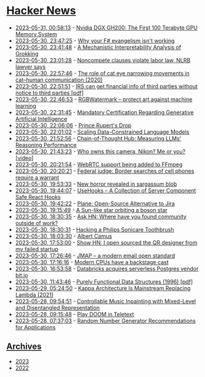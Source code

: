 # [Hacker News](https://kherrick.github.io/hacker-news/)

* [2023-05-31, 00:58:13](https://news.ycombinator.com/item?id=36133226) - [Nvidia DGX GH200: The First 100 Terabyte GPU Memory System](https://developer.nvidia.com/blog/announcing-nvidia-dgx-gh200-first-100-terabyte-gpu-memory-system/)
* [2023-05-30, 23:47:25](https://news.ycombinator.com/item?id=36132744) - [Why your F# evangelism isn&#x27;t working](https://ericsink.com/entries/fsharp_chasm.html)
* [2023-05-30, 23:41:48](https://news.ycombinator.com/item?id=36132693) - [A Mechanistic Interpretability Analysis of Grokking](https://www.alignmentforum.org/posts/N6WM6hs7RQMKDhYjB/a-mechanistic-interpretability-analysis-of-grokking)
* [2023-05-30, 23:01:28](https://news.ycombinator.com/item?id=36132315) - [Noncompete clauses violate labor law, NLRB lawyer says](https://www.wsj.com/articles/noncompete-clauses-violate-labor-law-nlrb-lawyer-says-459fc081)
* [2023-05-30, 22:57:46](https://news.ycombinator.com/item?id=36132265) - [The role of cat eye narrowing movements in cat–human communication (2020)](https://www.nature.com/articles/s41598-020-73426-0)
* [2023-05-30, 22:51:51](https://news.ycombinator.com/item?id=36132198) - [IRS can get financial info of third parties without notice to third parties [pdf]](https://www.supremecourt.gov/opinions/22pdf/21-1599_l5gm.pdf)
* [2023-05-30, 22:46:53](https://news.ycombinator.com/item?id=36132154) - [RGBWatermark – protect art against machine learning](https://rgbwatermark.net/)
* [2023-05-30, 22:31:45](https://news.ycombinator.com/item?id=36131942) - [Mandatory Certification Regarding Generative Artificial Intelligence](https://www.txnd.uscourts.gov/judge/judge-brantley-starr)
* [2023-05-30, 22:06:06](https://news.ycombinator.com/item?id=36131610) - [Prince Rupert&#x27;s Drop](https://en.wikipedia.org/wiki/Prince_Rupert%27s_drop)
* [2023-05-30, 22:01:02](https://news.ycombinator.com/item?id=36131549) - [Scaling Data-Constrained Language Models](https://arxiv.org/abs/2305.16264)
* [2023-05-30, 21:52:56](https://news.ycombinator.com/item?id=36131450) - [Chain-of-Thought Hub: Measuring LLMs&#x27; Reasoning Performance](https://github.com/FranxYao/chain-of-thought-hub)
* [2023-05-30, 21:43:23](https://news.ycombinator.com/item?id=36131319) - [Who owns this camera, Nikon? Me or you? [video]](https://www.youtube.com/watch?v=TPyX1WBzxN8)
* [2023-05-30, 20:21:54](https://news.ycombinator.com/item?id=36130191) - [WebRTC support being added to FFmpeg](https://github.com/ossrs/ffmpeg-webrtc/pull/1)
* [2023-05-30, 20:20:21](https://news.ycombinator.com/item?id=36130166) - [Federal judge: Border searches of cell phones require a warrant](https://www.eff.org/deeplinks/2023/05/federal-judge-makes-history-holding-border-searches-cell-phones-require-warrant)
* [2023-05-30, 19:53:33](https://news.ycombinator.com/item?id=36129757) - [New horror revealed in sargassum blob](https://caymannewsservice.com/2023/05/new-horror-revealed-in-sargassum-blob/)
* [2023-05-30, 19:44:07](https://news.ycombinator.com/item?id=36129622) - [UseHooks – A Collection of Server Component Safe React Hooks](https://usehooks.com/)
* [2023-05-30, 19:42:22](https://news.ycombinator.com/item?id=36129594) - [Plane: Open-Source Alternative to Jira](https://github.com/makeplane/plane)
* [2023-05-30, 19:15:49](https://news.ycombinator.com/item?id=36129227) - [A Sun-like star orbiting a boson star](https://arxiv.org/abs/2304.09140)
* [2023-05-30, 18:30:35](https://news.ycombinator.com/item?id=36128618) - [Ask HN: Where have you found community outside of work?](https://news.ycombinator.com/item?id=36128618)
* [2023-05-30, 18:30:31](https://news.ycombinator.com/item?id=36128617) - [Hacking a Philips Sonicare Toothbrush](https://kuenzi.dev/toothbrush/)
* [2023-05-30, 18:03:30](https://news.ycombinator.com/item?id=36128235) - [Albert Camus](https://plato.stanford.edu/entries/camus/)
* [2023-05-30, 17:53:00](https://news.ycombinator.com/item?id=36128082) - [Show HN: I open sourced the QR designer from my failed startup](https://github.com/kochrt/qr-designer)
* [2023-05-30, 17:26:46](https://news.ycombinator.com/item?id=36127703) - [JMAP – a modern email open standard](https://jmap.io/)
* [2023-05-30, 17:16:16](https://news.ycombinator.com/item?id=36127543) - [Modern CPUs have a backstage cast](https://www.devever.net/~hl/backstage-cast)
* [2023-05-30, 16:53:58](https://news.ycombinator.com/item?id=36127230) - [Databricks acquires serverless Postgres vendor bit.io](https://www.databricks.com/blog/welcoming-bit-io-databricks-investing-developer-experience)
* [2023-05-30, 11:43:46](https://news.ycombinator.com/item?id=36123651) - [Purely Functional Data Structures (1996) [pdf]](https://www.cs.cmu.edu/~rwh/students/okasaki.pdf)
* [2023-05-29, 05:24:50](https://news.ycombinator.com/item?id=36110951) - [Kappa Architecture Is Mainstream Replacing Lambda (2021)](https://www.kai-waehner.de/blog/2021/09/23/real-time-kappa-architecture-mainstream-replacing-batch-lambda/)
* [2023-05-28, 09:54:51](https://news.ycombinator.com/item?id=36102618) - [Controllable Music Inpainting with Mixed-Level and Disentangled Representation](https://ieeexplore.ieee.org/abstract/document/10096446)
* [2023-05-28, 09:15:48](https://news.ycombinator.com/item?id=36102419) - [Play DOOM in Teletext](https://github.com/lukneu/doom-teletext)
* [2023-05-28, 07:37:03](https://news.ycombinator.com/item?id=36101962) - [Random Number Generator Recommendations for Applications](https://peteroupc.github.io/random.html)

## [Archives](archives/index.md)

* [2023](archives/2023/index.md)
* [2022](archives/2022/index.md)
